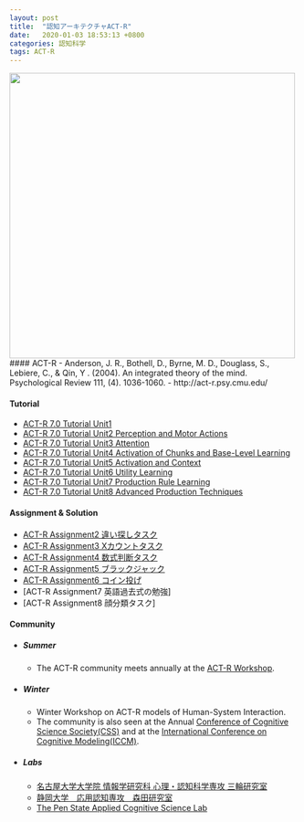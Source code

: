 ```yaml
---
layout: post
title:  "認知アーキテクチャACT-R"
date:   2020-01-03 18:53:13 +0800
categories: 認知科学
tags: ACT-R
---
```

<!-- <img src="{{site.baseurl}}/assets/figs/post-01-03/pic1.jpeg" width="500px"> -->
<img src="{{site.baseurl}}/assets/figs/post-20-01-03/banner.png" width="500px">
#### ACT-R
  - Anderson, J. R., Bothell, D., Byrne, M. D., Douglass, S., Lebiere, C., & Qin, Y . (2004). An integrated theory of the mind. Psychological Review 111, (4). 1036-1060.
  - http://act-r.psy.cmu.edu/

#### Tutorial
  - [ACT-R 7.0 Tutorial Unit1](https://huxianyin.github.io/blog/2020/03/03/tutorialUnit1)
  - [ACT-R 7.0 Tutorial Unit2 Perception and Motor Actions](https://huxianyin.github.io/blog/2020/09/21/tutorialUnit2)
  - [ACT-R 7.0 Tutorial Unit3 Attention](https://huxianyin.github.io/blog/2020/11/02/tutorialUnit3)
  - [ACT-R 7.0 Tutorial Unit4 Activation of Chunks and Base-Level Learning](https://huxianyin.github.io/blog/2020/11/09/tutorialUnit4)
  - [ACT-R 7.0 Tutorial Unit5 Activation and Context](https://huxianyin.github.io/blog/2020/11/14/tutorialUnit5)
  - [ACT-R 7.0 Tutorial Unit6 Utility Learning](https://huxianyin.github.io/blog/2020/11/20/tutorialUnit6)
  - [ACT-R 7.0 Tutorial Unit7 Production Rule Learning](https://huxianyin.github.io/blog/2020/12/02/tutorialUnit7)
  - [ACT-R 7.0 Tutorial Unit8 Advanced Production Techniques](https://huxianyin.github.io/blog/2020/12/15/tutorialUnit8)


#### Assignment & Solution
- [ACT-R Assignment2 違い探しタスク](https://huxianyin.github.io/blog/2020/09/22/assignmentUnit2)
- [ACT-R Assignment3 Xカウントタスク](https://huxianyin.github.io/blog/2021/01/09/assignmentUnit3)
- [ACT-R Assignment4 数式判断タスク](https://huxianyin.github.io/blog/2020/11/12/assignmentUnit4)
- [ACT-R Assignment5 ブラックジャック](https://huxianyin.github.io/blog/2020/11/16/assignmentUnit5)
- [ACT-R Assignment6 コイン投げ](https://huxianyin.github.io/blog/2020/11/21/assignmentUnit6)
- [ACT-R Assignment7 英語過去式の勉強]
- [ACT-R Assignment8 顔分類タスク]


#### Community
 - ##### Summer
   - The ACT-R community meets annually at the [ACT-R Workshop](http://act-r.psy.cmu.edu/workshops/).

 - ##### Winter
   - Winter Workshop on ACT-R models of Human-System Interaction.
   - The community is also seen at the Annual [Conference of Cognitive Science Society(CSS)](https://cognitivesciencesociety.org/) and at the [International Conference on Cognitive Modeling(ICCM)](http://iccm-conference.org/).

 - ##### Labs
   - [名古屋大学大学院 情報学研究科 心理・認知科学専攻 三輪研究室](http://miwalab.cog.human.nagoya-u.ac.jp/)
   - [静岡大学　応用認知専攻　森田研究室](https://acml-shizuppi.net/en/)
   - [The Pen State Applied Cognitive Science Lab](http://acs.ist.psu.edu/wp/)
